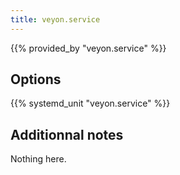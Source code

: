 ```yaml
---
title: veyon.service
---
```


{{% provided_by "veyon.service" %}}

## Options

{{% systemd_unit "veyon.service" %}}

## Additionnal notes

Nothing here.